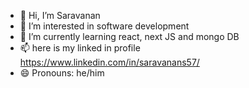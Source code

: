 - 👋 Hi, I’m Saravanan
- 👀 I’m interested in software development
- 🌱 I’m currently learning react, next JS and mongo DB
- 📫 here is my linked in profile https://www.linkedin.com/in/saravanans57/
- 😄 Pronouns: he/him

<!---
Saravanan-57/Saravanan-57 is a ✨ special ✨ repository because its `README.md` (this file) appears on your GitHub profile.
You can click the Preview link to take a look at your changes.
--->
